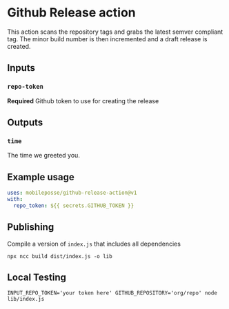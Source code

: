 # Github Release action

This action scans the repository tags and grabs the latest semver compliant tag. The minor build number is then incremented and a draft release is created.

## Inputs

### `repo-token`

**Required** Github token to use for creating the release

## Outputs

### `time`

The time we greeted you.

## Example usage

```yaml
uses: mobileposse/github-release-action@v1
with:
  repo_token: ${{ secrets.GITHUB_TOKEN }}
```

## Publishing

Compile a version of `index.js` that includes all dependencies

```
npx ncc build dist/index.js -o lib
```

## Local Testing

```
INPUT_REPO_TOKEN='your token here' GITHUB_REPOSITORY='org/repo' node lib/index.js
```
